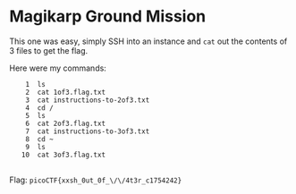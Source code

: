 # Magikarp Ground Mission 

This one was easy, simply SSH into an instance and `cat` out the contents of 3 files to get the flag. 

Here were my commands: 
```
    1  ls
    2  cat 1of3.flag.txt
    3  cat instructions-to-2of3.txt
    4  cd /
    5  ls
    6  cat 2of3.flag.txt
    7  cat instructions-to-3of3.txt
    8  cd ~
    9  ls
   10  cat 3of3.flag.txt
```

##
Flag: `picoCTF{xxsh_0ut_0f_\/\/4t3r_c1754242}`
